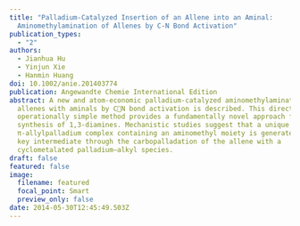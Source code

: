 ```yaml
---
title: "Palladium-Catalyzed Insertion of an Allene into an Aminal:
  Aminomethylamination of Allenes by C-N Bond Activation"
publication_types:
  - "2"
authors:
  - Jianhua Hu
  - Yinjun Xie
  - Hanmin Huang
doi: 10.1002/anie.201403774
publication: Angewandte Chemie International Edition
abstract: A new and atom-economic palladium-catalyzed aminomethylamination of
  allenes with aminals by CN bond activation is described. This direct and
  operationally simple method provides a fundamentally novel approach for the
  synthesis of 1,3-diamines. Mechanistic studies suggest that a unique cationic
  π-allylpalladium complex containing an aminomethyl moiety is generated as a
  key intermediate through the carbopalladation of the allene with a
  cyclometalated palladium–alkyl species.
draft: false
featured: false
image:
  filename: featured
  focal_point: Smart
  preview_only: false
date: 2014-05-30T12:45:49.503Z
---
```

